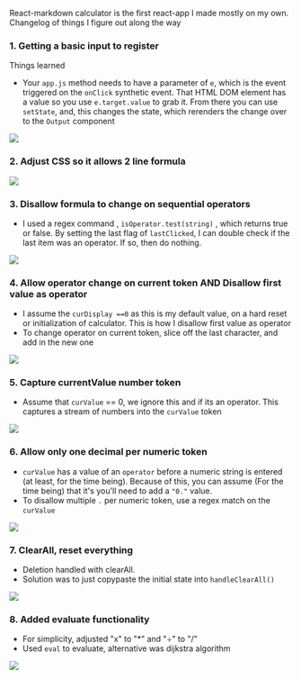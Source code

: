 React-markdown calculator is the first react-app I made mostly on my own.
Changelog of things I figure out along the way

### 1. Getting a basic input to register

Things learned

- Your `app.js` method needs to have a parameter of `e`, which is the event triggered on the `onClick` synthetic event. That HTML DOM element has a value so you use `e.target.value` to grab it. From there you can use `setState`, and, this changes the state, which rerenders the change over to the `Output` component

![](https://i.imgur.com/YVNrvD5.gif)

### 2. Adjust CSS so it allows 2 line formula

![](https://i.imgur.com/rDsx0VV.png)

### 3. Disallow formula to change on sequential operators

- I used a regex command , `isOperator.test(string)` , which returns true or false. By setting the last flag of `lastClicked`, I can double check if the last item was an operator. If so, then do nothing.

![](https://i.imgur.com/z7LEu7i.gif)

### 4. Allow operator change on current token AND Disallow first value as operator

- I assume the `curDisplay ==0` as this is my default value, on a hard reset or initialization of calculator. This is how I disallow first value as operator
- To change operator on current token, slice off the last character, and add in the new one

![](https://i.imgur.com/yKFBzrL.gif)

### 5. Capture currentValue number token

- Assume that `curValue` == 0, we ignore this and if its an operator. This captures a stream of numbers into the `curValue` token

![](https://i.imgur.com/013g7nc.gif)

### 6. Allow only one decimal per numeric token

- `curValue` has a value of an `operator` before a numeric string is entered (at least, for the time being). Because of this, you can assume (For the time being) that it's you'll need to add a `"0."` value.
- To disallow multiple `.` per numeric token, use a regex match on the `curValue`

![](https://i.imgur.com/idr3uKD.gif)

### 7. ClearAll, reset everything

- Deletion handled with clearAll.
- Solution was to just copypaste the initial state into `handleClearAll()`

![](https://i.imgur.com/V3azIUG.gif)

### 8. Added evaluate functionality

- For simplicity, adjusted "x" to "\*" and "÷" to "/"
- Used `eval` to evaluate, alternative was dijkstra algorithm

![](https://i.imgur.com/T8s69jn.gif)
